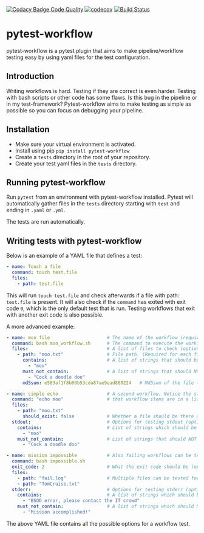 [![Codacy Badge Code Quality](https://api.codacy.com/project/badge/Grade/f8bc14b0a507429eac7c06194fafcd59)](https://www.codacy.com/app/LUMC/pytest-workflow?utm_source=github.com&amp;utm_medium=referral&amp;utm_content=LUMC/pytest-workflow&amp;utm_campaign=Badge_Grade) 
[![codecov](https://codecov.io/gh/LUMC/pytest-workflow/branch/develop/graph/badge.svg)](https://codecov.io/gh/LUMC/pytest-workflow)
[![Build Status](https://travis-ci.org/LUMC/pytest-workflow.svg?branch=develop)](https://travis-ci.org/LUMC/pytest-workflow)

# pytest-workflow
pytest-workflow is a pytest plugin that aims to make pipeline/workflow testing easy 
by using yaml files for the test configuration.

## Introduction

Writing workflows is hard. Testing if they are correct is even harder. Testing with
bash scripts or other code has some flaws. Is this bug in the pipeline or in my test-framework?
Pytest-workflow aims to make testing as simple as possible so you can focus on debugging
your pipeline.

## Installation

- Make sure your virtual environment is activated.
- Install using pip `pip install pytest-workflow`
- Create a `tests` directory in the root of your repository.
- Create your test yaml files in the `tests` directory.

## Running pytest-workflow
Run `pytest` from an environment with pytest-workflow installed. 
Pytest will automatically gather files in the `tests` directory starting with 
`test` and ending in `.yaml` or `.yml`. 

The tests are run automatically.

## Writing tests with pytest-workflow

Below is an example of a YAML file that defines a test:
```YAML
- name: Touch a file
  command: touch test.file
  files:
    - path: test.file
```
This will run `touch test.file` and check afterwards if a file with path: 
`test.file` is present. It will also check if the `command` has exited 
with exit code `0`, which is the only default test that is run. Testing 
workflows that exit with another exit code is also possible.

A more advanced example:
```YAML
- name: moo file                     # The name of the workflow (required)
  command: bash moo_workflow.sh      # The command to execute the workflow (required)
  files:                             # A list of files to check (optional)
    - path: "moo.txt"                # File path. (Required for each file)
      contains:                      # A list of strings that should be in the file (optional)
        - "moo"
      must_not_contain:              # A list of strings that should NOT be in the file (optional)
        - "Cock a doodle doo"  
      md5sum: e583af1f8b00b53cda87ae9ead880224   # Md5sum of the file (optional)

- name: simple echo                  # A second workflow. Notice the starting `-` which means 
  command: "echo moo"                # that workflow items are in a list. You can add as much workflows as you want
  files:
    - path: "moo.txt"
      should_exist: false            # Whether a file should be there or not. (optional, if not given defaults to true)
  stdout:                            # Options for testing stdout (optional)
    contains:                        # List of strings which should be in stdout (optional)
      - "moo"
    must_not_contain:                # List of strings that should NOT be in stout (optional)
      - "Cock a doodle doo"

- name: mission impossible           # Also failing workflows can be tested
  command: bash impossible.sh 
  exit_code: 2                       # What the exit code should be (optional, if not given defaults to 0)
  files:
    - path: "fail.log"               # Multiple files can be tested for each workflow
    - path: "TomCruise.txt"
  stderr:                            # Options for testing stderr (optional)
    contains:                        # A list of strings which should be in stderr (optional)
      - "BSOD error, please contact the IT crowd"
    must_not_contain:                # A list of strings which should NOT be in stderr (optional)
      - "Mission accomplished!"
```

The above YAML file contains all the possible options for a workflow test.
